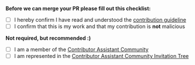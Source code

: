 **Before we can merge your PR please fill out this checklist:**
- [ ] I hereby confirm I have read and understood the [contribution guideline](https://github.com/cla-assistant/contributor-assistant/blob/main/src/pr-quality-functions/contribution-guidelide-template.md)
- [ ] I confirm that this is my work and that my contribution is **not** malicious

**Not required, but recommended :)**
- [ ] I am a member of the [Contributor Assistant Community](https://t.me/joinchat/5kLsF25XyJUxYjUy)
- [ ] I am represented in the [Contributor Assistant Community Invitation Tree](https://github.com/cla-assistant/contributor-assistant/blob/main/community/invitation-tree.json)
